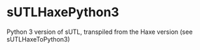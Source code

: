# sUTLHaxePython3
Python 3 version of sUTL, transpiled from the Haxe version (see sUTLHaxeToPython3)
